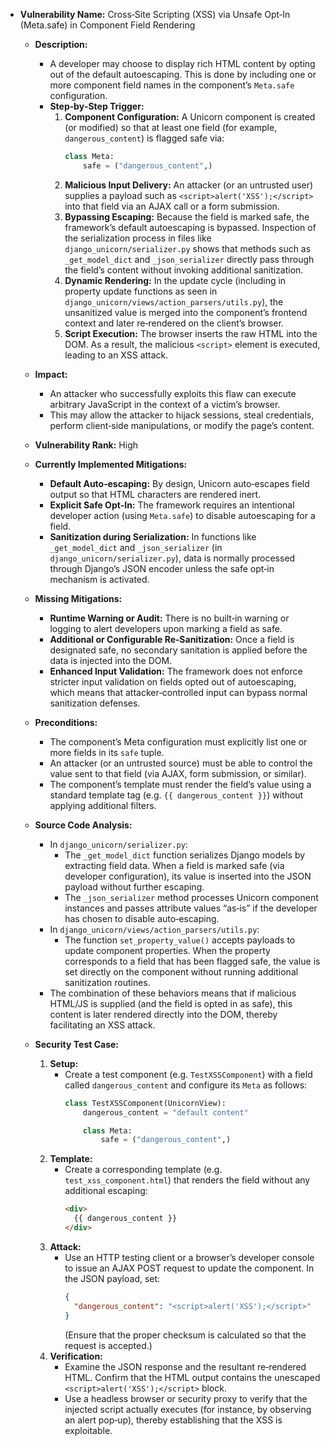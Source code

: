 - **Vulnerability Name:** Cross‑Site Scripting (XSS) via Unsafe Opt‑In (Meta.safe) in Component Field Rendering

  - **Description:**
    - A developer may choose to display rich HTML content by opting out of the default autoescaping. This is done by including one or more component field names in the component’s `Meta.safe` configuration.
    - **Step‑by‑Step Trigger:**
      1. **Component Configuration:** A Unicorn component is created (or modified) so that at least one field (for example, `dangerous_content`) is flagged safe via:
         ```python
         class Meta:
             safe = ("dangerous_content",)
         ```
      2. **Malicious Input Delivery:** An attacker (or an untrusted user) supplies a payload such as
         `<script>alert('XSS');</script>`
         into that field via an AJAX call or a form submission.
      3. **Bypassing Escaping:** Because the field is marked safe, the framework’s default autoescaping is bypassed. Inspection of the serialization process in files like `django_unicorn/serializer.py` shows that methods such as `_get_model_dict` and `_json_serializer` directly pass through the field’s content without invoking additional sanitization.
      4. **Dynamic Rendering:** In the update cycle (including in property update functions as seen in `django_unicorn/views/action_parsers/utils.py`), the unsanitized value is merged into the component’s frontend context and later re‑rendered on the client’s browser.
      5. **Script Execution:** The browser inserts the raw HTML into the DOM. As a result, the malicious `<script>` element is executed, leading to an XSS attack.

  - **Impact:**
    - An attacker who successfully exploits this flaw can execute arbitrary JavaScript in the context of a victim’s browser.
    - This may allow the attacker to hijack sessions, steal credentials, perform client‑side manipulations, or modify the page’s content.

  - **Vulnerability Rank:** High

  - **Currently Implemented Mitigations:**
    - **Default Auto‑escaping:** By design, Unicorn auto‑escapes field output so that HTML characters are rendered inert.
    - **Explicit Safe Opt‑In:** The framework requires an intentional developer action (using `Meta.safe`) to disable autoescaping for a field.
    - **Sanitization during Serialization:** In functions like `_get_model_dict` and `_json_serializer` (in `django_unicorn/serializer.py`), data is normally processed through Django’s JSON encoder unless the safe opt‑in mechanism is activated.

  - **Missing Mitigations:**
    - **Runtime Warning or Audit:** There is no built‑in warning or logging to alert developers upon marking a field as safe.
    - **Additional or Configurable Re‑Sanitization:** Once a field is designated safe, no secondary sanitation is applied before the data is injected into the DOM.
    - **Enhanced Input Validation:** The framework does not enforce stricter input validation on fields opted out of autoescaping, which means that attacker‑controlled input can bypass normal sanitization defenses.

  - **Preconditions:**
    - The component’s Meta configuration must explicitly list one or more fields in its `safe` tuple.
    - An attacker (or an untrusted source) must be able to control the value sent to that field (via AJAX, form submission, or similar).
    - The component’s template must render the field’s value using a standard template tag (e.g. `{{ dangerous_content }}`) without applying additional filters.

  - **Source Code Analysis:**
    - In `django_unicorn/serializer.py`:
      - The `_get_model_dict` function serializes Django models by extracting field data. When a field is marked safe (via developer configuration), its value is inserted into the JSON payload without further escaping.
      - The `_json_serializer` method processes Unicorn component instances and passes attribute values “as‑is” if the developer has chosen to disable auto‑escaping.
    - In `django_unicorn/views/action_parsers/utils.py`:
      - The function `set_property_value()` accepts payloads to update component properties. When the property corresponds to a field that has been flagged safe, the value is set directly on the component without running additional sanitization routines.
    - The combination of these behaviors means that if malicious HTML/JS is supplied (and the field is opted in as safe), this content is later rendered directly into the DOM, thereby facilitating an XSS attack.

  - **Security Test Case:**
    1. **Setup:**
       - Create a test component (e.g. `TestXSSComponent`) with a field called `dangerous_content` and configure its `Meta` as follows:
         ```python
         class TestXSSComponent(UnicornView):
             dangerous_content = "default content"

             class Meta:
                 safe = ("dangerous_content",)
         ```
    2. **Template:**
       - Create a corresponding template (e.g. `test_xss_component.html`) that renders the field without any additional escaping:
         ```html
         <div>
           {{ dangerous_content }}
         </div>
         ```
    3. **Attack:**
       - Use an HTTP testing client or a browser’s developer console to issue an AJAX POST request to update the component. In the JSON payload, set:
         ```json
         {
           "dangerous_content": "<script>alert('XSS');</script>"
         }
         ```
         (Ensure that the proper checksum is calculated so that the request is accepted.)
    4. **Verification:**
       - Examine the JSON response and the resultant re‑rendered HTML. Confirm that the HTML output contains the unescaped `<script>alert('XSS');</script>` block.
       - Use a headless browser or security proxy to verify that the injected script actually executes (for instance, by observing an alert pop‑up), thereby establishing that the XSS is exploitable.
